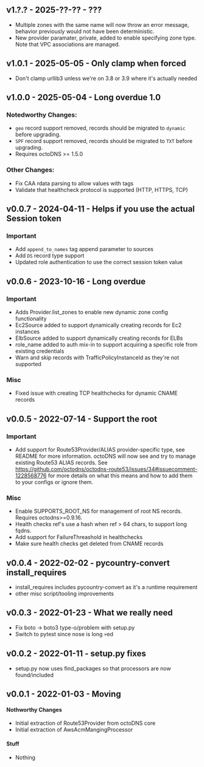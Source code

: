 ## v1.?.? - 2025-??-?? - ???

* Multiple zones with the same name will now throw an error message, behavior
  previously would not have been deterministic.
* New provider paramater, private, added to enable specifying zone type. Note
  that VPC associations are managed.

## v1.0.1 - 2025-05-05 - Only clamp when forced

* Don't clamp urllib3 unless we're on 3.8 or 3.9 where it's actually needed

## v1.0.0 - 2025-05-04 - Long overdue 1.0

### Notedworthy Changes:

* `geo` record support removed, records should be migrated to `dynamic` before
  upgrading.
* `SPF` record support removed, records should be migrated to `TXT` before
  upgrading.
* Requires octoDNS >= 1.5.0

### Other Changes:

* Fix CAA rdata parsing to allow values with tags
* Validate that healthcheck protocol is supported (HTTP, HTTPS, TCP)

## v0.0.7 - 2024-04-11 - Helps if you use the actual Session token

### Important

* Add `append_to_names` tag append parameter to sources
* Add `DS` record type support
* Updated role authentication to use the correct session token value

## v0.0.6 - 2023-10-16 - Long overdue

### Important

* Adds Provider.list_zones to enable new dynamic zone config functionality
* Ec2Source added to support dynamically creating records for Ec2 instances
* ElbSource added to support dynamically creating records for ELBs
* role_name added to auth mix-in to support acquiring a specific role from existing credentials 
* Warn and skip records with TrafficPolicyInstanceId as they're not supported

### Misc

* Fixed issue with creating TCP healthchecks for dynamic CNAME records

## v0.0.5 - 2022-07-14 - Support the root

### Important

* Add support for Route53Provider/ALIAS provider-specific type, see README for
  more information. octoDNS will now see and try to manage existing Route53
  ALIAS records. See https://github.com/octodns/octodns-route53/issues/34#issuecomment-1228568776
  for more details on what this means and how to add them to your configs or
  ignore them.

### Misc

* Enable SUPPORTS_ROOT_NS for management of root NS records. Requires
  octodns>=0.9.16.
* Health checks ref's use a hash when ref > 64 chars, to support long fqdns.
* Add support for FailureThreashold in healthchecks
* Make sure health checks get deleted from CNAME records

## v0.0.4 - 2022-02-02 - pycountry-convert install_requires

* install_requires includes pycountry-convert as it's a runtime requirement
* other misc script/tooling improvements

## v0.0.3 - 2022-01-23 - What we really need

* Fix boto -> boto3 type-o/problem with setup.py
* Switch to pytest since nose is long :skull:ed

## v0.0.2 - 2022-01-11 - setup.py fixes

* setup.py now uses find_packages so that processors are now found/included

## v0.0.1 - 2022-01-03 - Moving

#### Nothworthy Changes

* Initial extraction of Route53Provider from octoDNS core
* Initial extraction of AwsAcmMangingProcessor

#### Stuff

* Nothing
